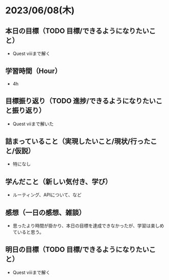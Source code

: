 
# 2023/06/08(木)

## 本日の目標（TODO 目標/できるようになりたいこと）

- Quest viiiまで解く

## 学習時間（Hour）

- 4h

## 目標振り返り（TODO 進捗/できるようになりたいこと振り返り）

- Quest viiまで解いた

## 詰まっていること（実現したいこと/現状/行ったこと/仮説）

- 特になし

## 学んだこと（新しい気付き、学び）

- ルーティング、APIについて、など

## 感想（一日の感想、雑談）

- 思ったより時間が掛かり、本日の目標を達成できなかったが、学習は楽しめていると思う。

## 明日の目標（TODO 目標/できるようになりたいこと）

- Quest viiiまで解く

